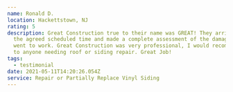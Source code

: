 ```yaml
---
name: Ronald D.
location: Hackettstown, NJ
rating: 5
description: Great Construction true to their name was GREAT! They arrived at
  the agreed scheduled time and made a complete assessment of the damage and
  went to work. Great Construction was very professional, I would recommend them
  to anyone needing roof or siding repair. Great Job!
tags:
  - testimonial
date: 2021-05-11T14:20:26.054Z
service: Repair or Partially Replace Vinyl Siding
---
```

